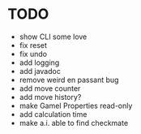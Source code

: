 # TODO

- show CLI some love
- fix reset
- fix undo
- add logging
- add javadoc
- remove weird en passant bug
- add move counter
- add move history?
- make GameI Properties read-only
- add calculation time
- make a.i. able to find checkmate
